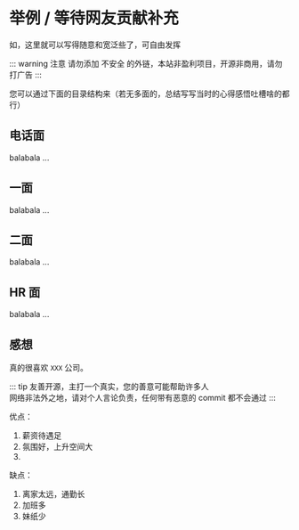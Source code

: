 # 举例 / 等待网友贡献补充

如，这里就可以写得随意和宽泛些了，可自由发挥

::: warning 注意
请勿添加 不安全 的外链，本站非盈利项目，开源非商用，请勿打广告
:::

您可以通过下面的目录结构来（若无多面的，总结写写当时的心得感悟吐槽啥的都行）

## 电话面

balabala ...

## 一面

balabala ...

## 二面

balabala ...

## HR 面

balabala ...

## 感想

真的很喜欢 `XXX` 公司。

::: tip
友善开源，主打一个真实，您的善意可能帮助许多人 <br>
网络非法外之地，请对个人言论负责，任何带有恶意的 commit 都不会通过
:::

优点：

1. 薪资待遇足
2. 氛围好，上升空间大
3.

缺点：

1. 离家太远，通勤长
2. 加班多
3. 妹纸少
